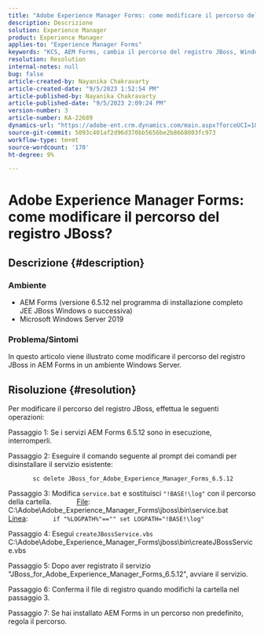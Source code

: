```yaml
---
title: "Adobe Experience Manager Forms: come modificare il percorso del registro JBoss?"
description: Descrizione
solution: Experience Manager
product: Experience Manager
applies-to: "Experience Manager Forms"
keywords: "KCS, AEM Forms, cambia il percorso del registro JBoss, Windows Server"
resolution: Resolution
internal-notes: null
bug: false
article-created-by: Nayanika Chakravarty
article-created-date: "9/5/2023 1:52:54 PM"
article-published-by: Nayanika Chakravarty
article-published-date: "9/5/2023 2:09:24 PM"
version-number: 3
article-number: KA-22689
dynamics-url: "https://adobe-ent.crm.dynamics.com/main.aspx?forceUCI=1&pagetype=entityrecord&etn=knowledgearticle&id=433d107d-f34b-ee11-be6e-6045bd006c82"
source-git-commit: 5093c401af2d96d370bb5656be2b8668003fc973
workflow-type: tm+mt
source-wordcount: '170'
ht-degree: 9%

---
```


# Adobe Experience Manager Forms: come modificare il percorso del registro JBoss?

## Descrizione {#description}


### Ambiente

- AEM Forms (versione 6.5.12 nel programma di installazione completo JEE JBoss Windows o successiva)
- Microsoft Windows Server 2019


### Problema/Sintomi

In questo articolo viene illustrato come modificare il percorso del registro JBoss in AEM Forms in un ambiente Windows Server.


## Risoluzione {#resolution}


Per modificare il percorso del registro JBoss, effettua le seguenti operazioni:

Passaggio 1: Se i servizi AEM Forms 6.5.12 sono in esecuzione, interromperli.

Passaggio 2: Eseguire il comando seguente al prompt dei comandi per disinstallare il servizio esistente:

`       sc delete JBoss_for_Adobe_Experience_Manager_Forms_6.5.12`

Passaggio 3: Modifica `service.bat` e sostituisci `"!BASE!\log"` con il percorso della cartella.
            <u>File</u>: C:\Adobe\Adobe_Experience_Manager_Forms\jboss\bin\service.bat
            <u>Linea</u>:
            `if "%LOGPATH%"=="" set LOGPATH="!BASE!\log"`

Passaggio 4: Esegui `createJBossService.vbs`
            C:\Adobe\Adobe_Experience_Manager_Forms\jboss\bin\createJBossService.vbs

Passaggio 5: Dopo aver registrato il servizio &quot;JBoss_for_Adobe_Experience_Manager_Forms_6.5.12&quot;, avviare il servizio.

Passaggio 6: Conferma il file di registro quando modifichi la cartella nel passaggio 3.

Passaggio 7: Se hai installato AEM Forms in un percorso non predefinito, regola il percorso.
